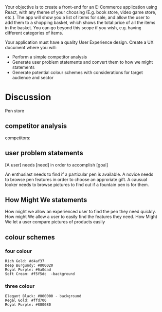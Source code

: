 
Your objective is to create a front-end for an E-Commerce application using React, with any theme of your choosing (E.g. book store, video game store, etc.). The app will show you a list of items for sale, and allow the user to add them to a shopping basket, which shows the total price of all the items in the basket. You can go beyond this scope if you wish, e.g. having different categories of items.

Your application must have a quality User Experience design. Create a UX document where you will:

- Perform a simple competitor analysis
- Generate user problem statements and convert them to how we might statements
- Generate potential colour schemes with considerations for target audience and sector

# Discussion
Pen store

## competitor analysis
competitors:

## user problem statements

[A user] needs [need] in order to accomplish [goal]

An enthusiast needs to find if a particular pen is available.
A novice needs to browse pen features in order to choose an approriate gift.
A causual looker needs to browse pictures to find out if a fountain pen is for them.

## How Might We statements
How might we allow an experienced user to find the pen they need quickly.
How might We allow a user to easily find the features they need.
How Might We let a user compare pictures of products easily

## colour schemes

### four colour
    Rich Gold: #d4af37 
    Deep Burgundy: #800020 
    Royal Purple: #6a0dad 
    Soft Cream: #f5f5dc  -background
### three colour
    Elegant Black: #000000 - background
    Regal Gold: #ffd700 
    Royal Purple: #800080 



